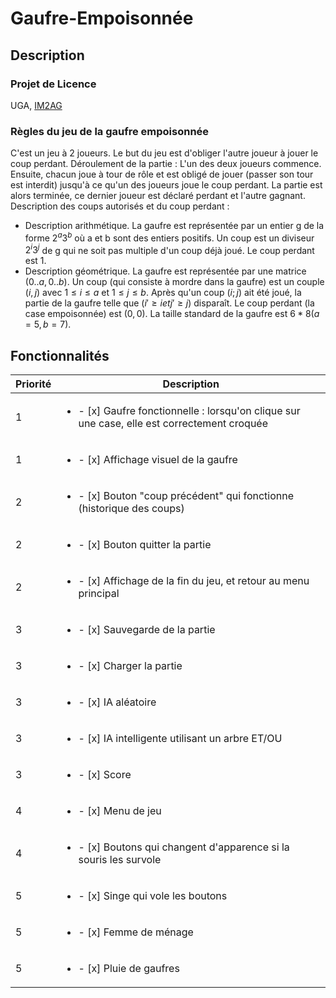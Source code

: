 # Gaufre-Empoisonnée


## Description 
### Projet de Licence
UGA, [IM2AG](https://im2ag.univ-grenoble-alpes.fr/)

### Règles du jeu de la gaufre empoisonnée
C'est un jeu à 2 joueurs. Le but du jeu est d'obliger l'autre joueur à jouer le coup perdant. 
Déroulement de la partie :
L'un des deux joueurs commence. Ensuite, chacun joue à tour de rôle et est obligé de jouer (passer son tour est interdit) jusqu'à ce qu'un des joueurs joue le coup perdant. La partie est alors terminée, ce dernier joueur est déclaré perdant et l'autre gagnant.
Description des coups autorisés et du coup perdant :
- Description arithmétique. La gaufre est représentée par un entier g de la forme $2^a3^b$ où a et b sont des entiers positifs. Un coup est un diviseur $2^i3^j$ de g qui ne soit pas multiple d'un coup déjà joué. Le coup perdant est 1.
- Description géométrique. La gaufre est représentée par une matrice $(0..a, 0..b)$. Un coup (qui consiste à mordre dans la gaufre) est un couple $(i, j)$ avec $1≤i≤a$ et $1≤j≤b$. Après qu'un coup $(i; j)$ ait été joué, la partie de la gaufre telle que  $(i'≥i et j'≥j)$ disparaît. Le coup perdant (la case empoisonnée) est $(0, 0)$.
La taille standard de la gaufre est $6*8 (a=5, b=7)$.


## Fonctionnalités

| Priorité | Description |
| --- | --- |
| 1 | <ul><li> - [x] Gaufre fonctionnelle : lorsqu'on clique sur une case, elle est correctement croquée </li></ul>
| 1 | <ul><li> - [x] Affichage visuel de la gaufre                                                       </li></ul>
| 2 | <ul><li> - [x] Bouton "coup précédent" qui fonctionne (historique des coups)                       </li></ul>
| 2 | <ul><li> - [x] Bouton quitter la partie                                                            </li></ul>
| 2 | <ul><li> - [x] Affichage de la fin du jeu, et retour au menu principal                             </li></ul>
| 3 | <ul><li> - [x] Sauvegarde de la partie                                                             </li></ul>
| 3 | <ul><li> - [x] Charger la partie                                                                   </li></ul>
| 3 | <ul><li> - [x] IA aléatoire                                                                        </li></ul>
| 3 | <ul><li> - [x] IA intelligente utilisant un arbre ET/OU                                            </li></ul>
| 3 | <ul><li> - [x] Score                                                                               </li></ul>
| 4 | <ul><li> - [x] Menu de jeu                                                                         </li></ul>
| 4 | <ul><li> - [x] Boutons qui changent d'apparence si la souris les survole                           </li></ul>
| 5 | <ul><li> - [x] Singe qui vole les boutons                                                          </li></ul>
| 5 | <ul><li> - [x] Femme de ménage                                                                     </li></ul>
| 5 | <ul><li> - [x] Pluie de gaufres                                                                    </li></ul>

